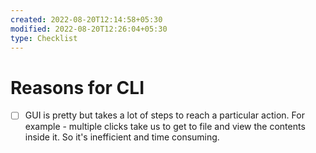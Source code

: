 ```yaml
---
created: 2022-08-20T12:14:58+05:30
modified: 2022-08-20T12:26:04+05:30
type: Checklist
---
```


# Reasons for CLI

- [ ] GUI is pretty but takes a lot of steps to reach a particular action. For example - multiple clicks take us to get to file and view the contents inside it. So it's inefficient and time consuming.
